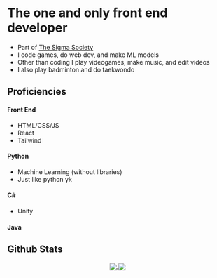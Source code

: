 
<h1>The one and only front end developer</h1> 
<ul>
  <li>Part of <a href="https://github.com/TheSigmaSociety">The Sigma Society</a> </li>
  <li>I code games, do web dev, and make ML models</li>
  <li>Other than coding I play videogames, make music, and edit videos</li>
  <li>I also play badminton and do taekwondo</li>
</ul>

<h2>Proficiencies</h2>
<h4>Front End</h4>
<ul>
  <li>HTML/CSS/JS</li>
  <li>React</li>
  <li>Tailwind</li> 
</ul>
<h4>Python</h4>
<ul>
  <li>Machine Learning (without libraries)</li>
  <li>Just like python yk</li>
</ul>
<h4>C#</h4>
<ul>
  <li>Unity</li>
</ul>
<h4>Java</h4>

<h2>Github Stats</h2>

<p align="center">
  <a href="https://github.com/anuraghazra/github-readme-stats" align="center">
    <img align="center" src="https://github-readme-stats.vercel.app/api?username=TejasDoesStuff&show_icons=true&include_all_commits=true&theme=ambient_gradient&hide_border=true"/>
  </a>
  <a href="https://github.com/anuraghazra/github-readme-stats" align="center">
    <img align="center" src="https://github-readme-stats.vercel.app/api/top-langs/?username=TejasDoesStuff&layout=compact&theme=ambient_gradient&hide_border=true"/>
  </a>
</p>
<br>
<!-- [![GitHub Streak](https://streak-stats.demolab.com/?user=SanixWheee)](https://git.io/streak-stats) -->


<!--
**SanixWheee/SanixWheee** is a ✨ _special_ ✨ repository because its `README.md` (this file) appears on your GitHub profile.

Here are some ideas to get you started:

- 🔭 I’m currently working on ...
- 🌱 I’m currently learning ...
- 👯 I’m looking to collaborate on ...
- 🤔 I’m looking for help with ...
- 💬 Ask me about ...
- 📫 How to reach me: ...
- 😄 Pronouns: ...
- ⚡ Fun fact: ...
-->
